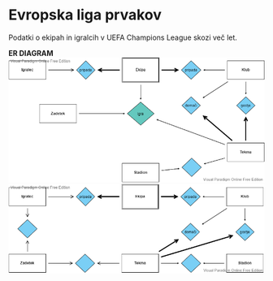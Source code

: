 # Evropska liga prvakov
Podatki o ekipah in igralcih v UEFA Champions League skozi več let.

**ER DIAGRAM**
![](ER_DIAGRAM.png)
![](er2.png)
